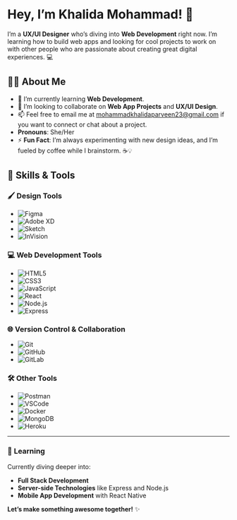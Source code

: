 # Hey, I’m Khalida Mohammad! 👋

I’m a **UX/UI Designer** who’s diving into **Web Development** right now. I’m learning how to build web apps and looking for cool projects to work on with other people who are passionate about creating great digital experiences. 💻

## 🙋‍♀️ About Me

- 🌱 I’m currently learning **Web Development**.
- 👯 I’m looking to collaborate on **Web App Projects** and **UX/UI Design**.
- 📫 Feel free to email me at [mohammadkhalidaparveen23@gmail.com](mailto:mohammadkhalidaparveen23@gmail.com) if you want to connect or chat about a project.
- **Pronouns**: She/Her
- ⚡ **Fun Fact**: I’m always experimenting with new design ideas, and I’m fueled by coffee while I brainstorm. ☕💡

## 🚀 Skills & Tools

### 🖌️ **Design Tools**

- ![Figma](https://img.shields.io/badge/Figma-F24E1E?style=flat-square&logo=figma&logoColor=white)  
- ![Adobe XD](https://img.shields.io/badge/Adobe%20XD-FF61F6?style=flat-square&logo=adobexd&logoColor=white)  
- ![Sketch](https://img.shields.io/badge/Sketch-F7B500?style=flat-square&logo=sketch&logoColor=black)  
- ![InVision](https://img.shields.io/badge/InVision-FF3366?style=flat-square&logo=invision&logoColor=white)  

### 💻 **Web Development Tools**

- ![HTML5](https://img.shields.io/badge/HTML5-E34F26?style=flat-square&logo=html5&logoColor=white)  
- ![CSS3](https://img.shields.io/badge/CSS3-1572B6?style=flat-square&logo=css3&logoColor=white)  
- ![JavaScript](https://img.shields.io/badge/JavaScript-F7DF1E?style=flat-square&logo=javascript&logoColor=black)  
- ![React](https://img.shields.io/badge/React-61DAFB?style=flat-square&logo=react&logoColor=black)  
- ![Node.js](https://img.shields.io/badge/Node.js-339933?style=flat-square&logo=node.js&logoColor=white)  
- ![Express](https://img.shields.io/badge/Express-000000?style=flat-square&logo=express&logoColor=white)  

### 🌐 **Version Control & Collaboration**

- ![Git](https://img.shields.io/badge/Git-F05032?style=flat-square&logo=git&logoColor=white)  
- ![GitHub](https://img.shields.io/badge/GitHub-181717?style=flat-square&logo=github&logoColor=white)  
- ![GitLab](https://img.shields.io/badge/GitLab-FCA121?style=flat-square&logo=gitlab&logoColor=white)  

### 🛠️ **Other Tools**

- ![Postman](https://img.shields.io/badge/Postman-FF6C37?style=flat-square&logo=postman&logoColor=white)  
- ![VSCode](https://img.shields.io/badge/VSCode-007ACC?style=flat-square&logo=visualstudiocode&logoColor=white)  
- ![Docker](https://img.shields.io/badge/Docker-2496ED?style=flat-square&logo=docker&logoColor=white)  
- ![MongoDB](https://img.shields.io/badge/MongoDB-47A248?style=flat-square&logo=mongodb&logoColor=white)  
- ![Heroku](https://img.shields.io/badge/Heroku-430098?style=flat-square&logo=heroku&logoColor=white)  

---

### 🌱 **Learning**  
Currently diving deeper into:  
- **Full Stack Development**  
- **Server-side Technologies** like Express and Node.js  
- **Mobile App Development** with React Native  



**Let’s make something awesome together!** ✨

<!---
052499/052499 is a ✨ special ✨ repository because its `README.md` (this file) appears on your GitHub profile.
You can click the Preview link to take a look at your changes.
--->
